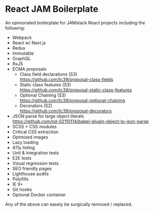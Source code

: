 # React JAM Boilerplate

An opinionated boilerplate for JAMstack React projects including the following:

- Webpack
- React w/ Next.js
- Redux
- Immutable
- GraphQL
- RxJS
- ECMA proposals
  - Class field declarations (S3)  
    https://github.com/tc39/proposal-class-fields
  - Static class features (S3)  
    https://github.com/tc39/proposal-static-class-features
  - Optional Chaining (S3)  
    https://github.com/tc39/proposal-optional-chaining
  - Decorators (S2)  
    https://github.com/tc39/proposal-decorators
- JSON parse for large object literals  
  https://github.com/nd-02110114/babel-plugin-object-to-json-parse
- SCSS + CSS modules
- Critical CSS extraction
- Optmized images
- Lazy loading
- A11y linting
- Unit & Integration tests
- E2E tests
- Visual regression tests
- SEO friendly pages
- Lighthouse audits
- Polyfills
- IE 9+
- Git hooks
- Optional Docker container

Any of the above can easely be surgically removed / replaced.